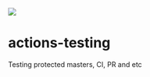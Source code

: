 ![](https://github.com/joao-lofelt/actions-testing/workflows/Test%20Status/badge.svg)

# actions-testing
Testing protected masters, CI, PR and etc

